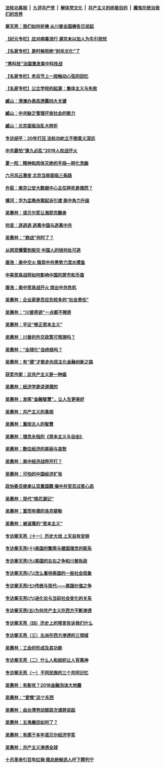 ####  [法轮功真相](../../../../basic/blob/master/README.md?t=06280831) &nbsp;|&nbsp; [九评共产党](../../../../9ping.md/blob/master/README.md?t=06280831) &nbsp;|&nbsp; [解体党文化](../../../../jtdwh.md/blob/master/README.md?t=06280831)  &nbsp;|&nbsp; [共产主义的终极目的](../../../../gczydzjmd.md/blob/master/README.md?t=06280831) &nbsp;|&nbsp; [魔鬼在统治我们的世界](../../../../mgztzwmdsj.md/blob/master/README.md?t=06280831) 

#### [章天亮：我们如何祈祷 从川普全国祷告日说起](../pages/nsc423/n11944627.md?t=06280831) 

#### [【纪元专栏】应对病毒流行 渥京未以加人为先引担忧](../pages/nsc423/n11875714.md?t=06280831) 

#### [【名家专栏】是时候拒绝“封杀文化”了](../pages/nsc423/n11814093.md?t=06280831) 

#### [“黑科技”治国激发美中科技战](../pages/nsc423/n11638056.md?t=06280831) 

#### [【名家专栏】老兵节上一段触动心弦的回忆](../pages/nsc423/n11646016.md?t=06280831) 

#### [【名家专栏】公立学校的起源：集体主义与失败](../pages/nsc423/n11601833.md?t=06280831) 

#### [臧山：港澳办表态透露四大关键](../pages/nsc423/n11421628.md?t=06280831) 

#### [臧山：中共缺乏管理开放社会的能力](../pages/nsc423/n11407457.md?t=06280831) 

#### [臧山：北京面临治乱大转折](../pages/nsc423/n11406895.md?t=06280831) 

#### [专访胡平：20年打压 法轮功屹立不倒意义深远](../pages/nsc423/n11398800.md?t=06280831) 

#### [中共最怕“逢九必乱”2019人权战开火](../pages/nsc423/n11385248.md?t=06280831) 

#### [夏一阳：精神和肉体灭绝的手段—转化洗脑](../pages/nsc423/n11368250.md?t=06280831) 

#### [六月风云激变 北京当局面临三条路](../pages/nsc423/n11313668.md?t=06280831) 

#### [许茹：南京公安大数据中心主任猝死是偶然？](../pages/nsc423/n11064744.md?t=06280831) 

#### [横河：华为孟晚舟案起诉引渡 美中角力升级](../pages/nsc423/n11027230.md?t=06280831) 

#### [吴惠林：诺贝尔奖让海耶克翻身](../pages/nsc423/n10890049.md?t=06280831) 

#### [何坚：逃逃逃 逃离中国与逃离中共](../pages/nsc423/n10592891.md?t=06280831) 

#### [吴惠林：“商战”何时了？](../pages/nsc423/n10573558.md?t=06280831) 

#### [从网贷爆雷到股灾 中国人的钱何处可逃](../pages/nsc423/n10572800.md?t=06280831) 

#### [唐浩：美中交火 隐现中共黑势力混水摸鱼](../pages/nsc423/n10544040.md?t=06280831) 

#### [中美贸易战将如何影响中国的房市和币值](../pages/nsc423/n10543697.md?t=06280831) 

#### [唐浩：美中贸易战开火 烧出中共危机](../pages/nsc423/n10540126.md?t=06280831) 

#### [吴惠林：企业家是否应负较多的“社会责任”](../pages/nsc423/n10535022.md?t=06280831) 

#### [吴惠林：“川普奇迹”一点都不稀奇](../pages/nsc423/n10512808.md?t=06280831) 

#### [吴惠林：平议“修正资本主义”](../pages/nsc423/n10495724.md?t=06280831) 

#### [吴惠林：川普的外交政策可预测吗？](../pages/nsc423/n10462387.md?t=06280831) 

#### [吴惠林：“全球化”会终结吗？](../pages/nsc423/n10452838.md?t=06280831) 

#### [吴惠林：有“德”才能走向民主化金融创新之路](../pages/nsc423/n10432292.md?t=06280831) 

#### [获奖作家：这共产主义是一种癌](../pages/nsc423/n10431541.md?t=06280831) 

#### [吴惠林：经济学是讲道德的](../pages/nsc423/n10398014.md?t=06280831) 

#### [吴惠林：发挥“金融智慧”，让人生更美好](../pages/nsc423/n10375019.md?t=06280831) 

#### [吴惠林：共产主义的真相](../pages/nsc423/n10351394.md?t=06280831) 

#### [吴惠林：重拾古人的智慧](../pages/nsc423/n10337691.md?t=06280831) 

#### [吴惠林：理念永恒的《资本主义与自由》](../pages/nsc423/n10316274.md?t=06280831) 

#### [吴惠林：数位经济的美丽与哀愁](../pages/nsc423/n10292946.md?t=06280831) 

#### [吴惠林：美中经济战将开打？](../pages/nsc423/n10258825.md?t=06280831) 

#### [吴惠林：可怕的中国经济扩张](../pages/nsc423/n10219147.md?t=06280831) 

#### [政协委员提承认双重国籍 揭中共官员过客心态](../pages/nsc423/n10208809.md?t=06280831) 

#### [吴惠林：现代“桃花源记”](../pages/nsc423/n10185234.md?t=06280831) 

#### [吴惠林：富而有德的洛克斐勒](../pages/nsc423/n10142264.md?t=06280831) 

#### [吴惠林：被诬蔑的“资本主义”](../pages/nsc423/n10124816.md?t=06280831) 

#### [专访章天亮（十一）历史大戏 上天自有安排](../pages/nsc423/n10094905.md?t=06280831) 

#### [专访章天亮(十)美国的繁荣与建国理念的联系](../pages/nsc423/n10094899.md?t=06280831) 

#### [专访章天亮(九)美国的左右之争和川普执政](../pages/nsc423/n10094889.md?t=06280831) 

#### [专访章天亮(八)怎么看待美国的一些社会现象](../pages/nsc423/n10094857.md?t=06280831) 

#### [专访章天亮(七)传统与现代——美国价值之争](../pages/nsc423/n10093140.md?t=06280831) 

#### [专访章天亮(六)进化论与当前社会变化的关系](../pages/nsc423/n10092036.md?t=06280831) 

#### [专访章天亮(五)为何共产主义在西方不断渗透](../pages/nsc423/n10083620.md?t=06280831) 

#### [专访章天亮（四）历史上的预言告诉我们什么](../pages/nsc423/n10083606.md?t=06280831) 

#### [专访章天亮（三）左派在西方渗透的三领域](../pages/nsc423/n10081115.md?t=06280831) 

#### [吴惠林：工会的形成及其功能](../pages/nsc423/n10080633.md?t=06280831) 

#### [专访章天亮（二）什么人和组织让人背离神](../pages/nsc423/n10076637.md?t=06280831) 

#### [专访章天亮（一）不同民族的三个共同记忆](../pages/nsc423/n10074188.md?t=06280831) 

#### [吴惠林：有影呒？2018金融泡沫大地震](../pages/nsc423/n10040534.md?t=06280831) 

#### [吴惠林：“爱情”这个东西](../pages/nsc423/n10019423.md?t=06280831) 

#### [吴惠林：由台湾劳动部政次请辞说起](../pages/nsc423/n9979679.md?t=06280831) 

#### [吴惠林：五鬼搬运如何了？](../pages/nsc423/n9925338.md?t=06280831) 

#### [吴惠林：有感于本年诺贝尔经济学奖](../pages/nsc423/n9871883.md?t=06280831) 

#### [吴惠林：共产主义渗透全球](../pages/nsc423/n9812748.md?t=06280831) 

#### [十月革命引百年红祸 俄总统候选人吁下葬列宁](../pages/nsc423/n9810182.md?t=06280831) 

